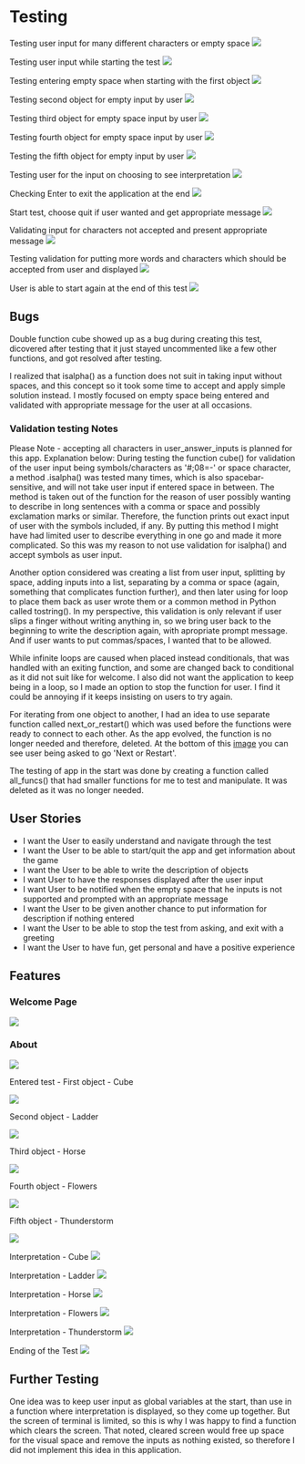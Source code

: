 
# Testing

Testing user input for many different characters or empty space
![](documentation/readme-images/welcome-validation-test.png)

Testing user input while starting the test
![](documentation/readme-images/empty-input-starting-test.png)

Testing entering empty space when starting with the first object
![](documentation/readme-images/cube-empty-input-test.png)

Testing second object for empty input by user
![](documentation/readme-images/ladder-empty-test.png)

Testing third object for empty space input by user
![](documentation/readme-images/horse-empty-test.png)

Testing fourth object for empty space input by user
![](documentation/readme-images/flowers-empty-test.png)

Testing the fifth object for empty input by user
![](documentation/readme-images/thunder-empty-input-test.png)

Testing user for the input on choosing to see interpretation
![](documentation/readme-images/interpretation-validation-test.png)

Checking Enter to exit the application at the end
![](documentation/readme-images/ending-goodbye-test.png)

Start test, choose quit if user wanted and get appropriate message
![](documentation/readme-images/quitting-starting-valid-test.png)

Validating input for characters not accepted and present appropriate message
![](documentation/readme-images/about-symbols-test.png)

Testing validation for putting more words and characters which should be accepted from user and displayed
![](documentation/readme-images/ladder-all-characters-accepted-test.png)

User is able to start again at the end of this test
![](documentation/readme-images/end-trying-again-test.png)

## Bugs

Double function cube showed up as a bug during creating this test, dicovered after testing that it just stayed uncommented like a few other functions, and got resolved after testing.

I realized that isalpha() as a function does not suit in taking input without spaces, and this concept so it took some time to accept and apply simple solution instead. I mostly focused on empty space being entered and validated with appropriate message for the user at all occasions.


### Validation testing Notes

Please Note - accepting all characters in user_answer_inputs is planned for this app.
Explanation below:
During testing the function cube() for validation of the user input being symbols/characters as '#;08=-' or space character, a method .isalpha() was tested many times, which is also spacebar-sensitive, and will not take user input if entered space in between. The method is taken out of the function for the reason of user possibly wanting to describe in long sentences with a comma or space and possibly exclamation marks or similar. Therefore, the function prints out exact input of user with the symbols included, if any. 
By putting this method I might have had limited user to describe everything in one go and made it more complicated. So this was my reason to not use validation for isalpha() and accept symbols as user input.

Another option considered was creating a list from user input, splitting by space, adding inputs into a list, separating by a comma or space (again, something that complicates function further), and then later using for loop to place them back as user wrote them or a common method in Python called tostring(). In my perspective, this validation is only relevant if user slips a finger without writing anything in, so we bring user back to the beginning to write the description again, with apropriate prompt message. And if user wants to put commas/spaces, I wanted that to be allowed.

While infinite loops are caused when placed instead conditionals, that was handled with an exiting function, and some are changed back to conditional as it did not suit like for welcome.
I also did not want the application to keep being in a loop, so I made an option to stop the function for user. I find it could be annoying if it keeps insisting on users to try again.

For iterating from one object to another, I had an idea to use separate function called next_or_restart() which was used before the functions were ready to connect to each other. As the app evolved, the function is no longer needed and therefore, deleted.
At the bottom of this [image](https://github.com/totalnoMartina/cube-discovery/blob/main/documentation/readme-images/ladder.png) you can see user being asked to go 'Next or Restart'.

The testing of app in the start was done by creating a function called all_funcs() that had smaller functions for me to test and manipulate. It was deleted as it was no longer needed.

## User Stories 

* I want the User to easily understand and navigate through the test
* I want the User to be able to start/quit the app and get information about the game 
* I want the User to be able to write the description of objects
* I want User to have the responses displayed after the user input
* I want User to be notified when the empty space that he inputs is not supported and prompted with an appropriate message
* I want the User to be given another chance to put information for description if nothing entered
* I want the User to be able to stop the test from asking, and exit with a greeting
* I want the User to have fun, get personal and have a positive experience

## Features
### Welcome Page

![](documentation/readme-images/welcome.png)

### About

![](documentation/readme-images/about_test.png)

Entered test - First object - Cube

![](documentation/readme-images/cube-start.png)

Second object - Ladder

![](documentation/readme-images/ladder.png)

Third object - Horse

![](documentation/readme-images/horse.png)

Fourth object - Flowers

![](documentation/readme-images/flowers.png)

Fifth object - Thunderstorm

![](documentation/readme-images/thunder.png)

Interpretation - Cube
![](documentation/readme-images/cube-interpret.png)

Interpretation - Ladder
![](documentation/readme-images/ladder-interpret.png)

Interpretation - Horse
![](documentation/readme-images/horse-interpret.png)

Interpretation - Flowers
![](documentation/readme-images/flowers-interpret.png)

Interpretation - Thunderstorm
![](documentation/readme-images/thunder-interpret.png)

Ending of the Test
![](documentation/readme-images/ending-goodbye-test.png)



## Further Testing

One idea was to keep user input as global variables at the start, than use in a function where interpretation is displayed, so they come up together. But the screen of terminal is limited, so this is why I was happy to find a function which clears the screen. That noted, cleared screen would free up space for the visual space and remove the inputs as nothing existed, so therefore I did not implement this idea in this application.
